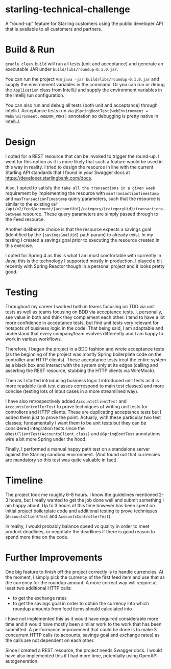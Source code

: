 # starling-technical-challenge
A “round-up” feature for Starling customers using the public developer API that is available to all customers and partners.

# Build & Run

`gradle clean build` will run all tests (unit and acceptance) and generate an executable JAR under `build/libs/roundup-0.1.0.jar`.

You can run the project via `java -jar build/libs/roundup-0.1.0.jar` and supply the environment variables in the command. Or you can run or debug the `Application` class from IntelliJ and supply the environment variables in the Intellij run configuration.

You can also run and debug all tests (both unit and acceptance) through IntelliJ. Acceptance tests run via `@SpringBootTest(webEnvironment = WebEnvironment.RANDOM_PORT)` annotation so debugging is pretty native in IntelliJ.

# Design

I opted for a REST resource that can be invoked to trigger the round-up. I went for this option as it is more likely that such a feature would be used in this way in reality. I tried to design the resource in line with the current Starling API standards that I found in your Swagger docs at https://developer.starlingbank.com/docs.

Also, I opted to satisfy the `take all the transactions in a given week` requirement by implementing the resource with `minTransactionTimestamp` and `maxTransactionTimestamp` query parameters, such that the resource is similar to the existing `GET /api/v2/feed/account/{accountUid}/category/{categoryUid}/transactions-between` resource. These query parameters are simply passed through to the Feed resource.

Another deliberate choice is that the resource expects a savings goal (identified by the `{savingsGoalUid}` path param) to already exist. In my testing I created a savings goal prior to executing the resource created in this exercise.

I opted for Spring 4 as this is what I am most comfortable with currently in Java; this is the technology I supported mostly in production. I played a bit recently with Spring Reactor though in a personal project and it looks pretty good.

# Testing

Throughout my career I worked both in teams focusing on TDD via unit tests as well as teams focusing on BDD via acceptance tests. I, personally, see value in both and think they complement each other. I tend to have a lot more confidence in acceptance tests, but find unit tests very relevant for hotspots of business logic in the code. That being said, I am adaptable and understand that every company/team evolves differently and I am happy to work in various workflows.

Therefore, I began the project in a BDD fashion and wrote acceptance tests (as the beginning of the project was mostly Spring boilerplate code on the controller and HTTP clients). These acceptance tests treat the entire system as a black box and interact with the system only at its edges (calling and asserting the REST resource, stubbing the HTTP clients via WireMock).

Then as I started introducing business logic I introduced unit tests as it is more readable (unit test classes correspond to main test classes) and more concise (testing lots of input cases in a more streamlined way).

I have also retrospectively added `AccountsClientTest` and `AccountsControllerTest` to prove techniques of writing unit tests for controllers and HTTP clients. These are duplicating acceptance tests but I added them just to prove the point. Actually, with these particular two test classes; fundamentally I want them to be unit tests but they can be considered integration tests since the `@RestClientTest(AccountsClient.class)` and `@SpringBootTest` annotations wire a bit more Spring under the hood.

Finally, I performed a manual happy path test on a standalone server against the Starling sandbox environment. (And found out that currencies are mandatory so this test was quite valuable in fact).

# Timeline

The project took me roughly 6-8 hours. I know the guidelines mentioned 2-3 hours, but I really wanted to get the job done well and submit something I am happy about.  Up to 3 hours of this time however has been spent on initial project boilerplate code and additional testing to prove techniques (`AccountsClientTest` and `AccountsControllerTest`).

In reality, I would probably balance speed vs quality in order to meet product deadlines, or negotiate the deadlines if there is good reason to spend more time on the code.

# Further Improvements

One big feature to finish off the project correctly is to handle currencies. At the moment, I simply pick the currency of the first feed item and use that as the currency for the roundup amount.
A more correct way will require at least two additional HTTP calls:
- to get the exchange rates
- to get the savings goal in order to obtain the currency into which roundup amounts from feed items should calculated into

I have not implemented this as it would have required considerable more time and it would have mostly been similar work to the work that has been submitted. A performance improvement that could be done is to make 3 concurrent HTTP calls (to accounts, savings goal and exchange rates) as the calls are not dependent on each other.

Since I created a REST resource, the project needs Swagger docs. I would have also implemented this if I had more time, potentially using OpenAPI autogeneration.   